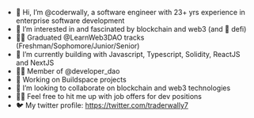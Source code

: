 - 👋 Hi, I’m @coderwally, a software engineer with 23+ yrs experience in enterprise software development
- 👀 I’m interested in and fascinated by blockchain and web3 (and 💜 defi)
- 👨‍🎓 Graduated @LearnWeb3DAO tracks (Freshman/Sophomore/Junior/Senior)
- 🌱 I’m currently building with Javascript, Typescript, Solidity, ReactJS and NextJS
- 👷‍♂️ Member of @developer_dao
- 🦄 Working on Buildspace projects
- 💞️ I’m looking to collaborate on blockchain and web3 technologies
- 👨‍💼 Feel free to hit me up with job offers for dev positions
- 🐦 My twitter profile: https://twitter.com/traderwally7


<!---
coderwally/coderwally is a ✨ special ✨ repository because its `README.md` (this file) appears on your GitHub profile.
You can click the Preview link to take a look at your changes.
--->
